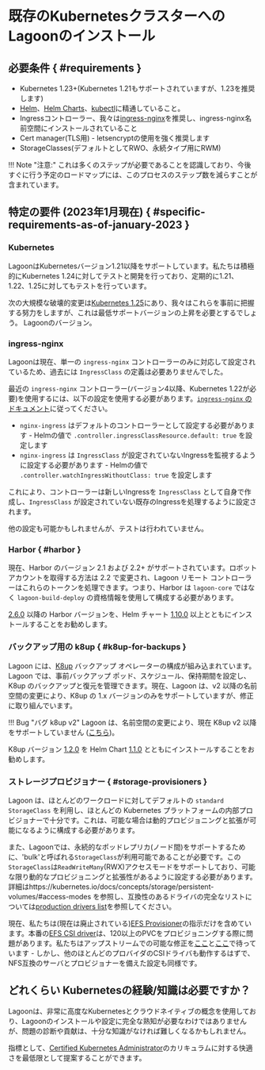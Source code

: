 # 既存のKubernetesクラスターへのLagoonのインストール

## 必要条件 { #requirements }

* Kubernetes 1.23+(Kubernetes 1.21もサポートされていますが、1.23を推奨します)
* [Helm](https://helm.sh)、[Helm Charts](https://helm.sh/docs/topics/charts/#helm)、[kubectl](https://kubernetes.io/docs/tasks/tools/)に精通していること。
* Ingressコントローラー、我々は[ingress-nginx](https://github.com/kubernetes/ingress-nginx)を推奨し、ingress-nginx名前空間にインストールされていること
* Cert manager(TLS用) - letsencryptの使用を強く推奨します
* StorageClasses(デフォルトとしてRWO、永続タイプ用にRWM)

!!! Note "注意:"
    これは多くのステップが必要であることを認識しており、今後すぐに行う予定のロードマップには、このプロセスのステップ数を減らすことが含まれています。

## 特定の要件 (2023年1月現在) { #specific-requirements-as-of-january-2023 }

### Kubernetes

LagoonはKubernetesバージョン1.21以降をサポートしています。私たちは積極的にKubernetes 1.24に対してテストと開発を行っており、定期的に1.21、1.22、1.25に対してもテストを行っています。

次の大規模な破壊的変更は[Kubernetes 1.25](https://kubernetes.io/docs/reference/using-api/deprecation-guide/#v1-25)にあり、我々はこれらを事前に把握する努力をしますが、これは最低サポートバージョンの上昇を必要とするでしょう。 Lagoonのバージョン。

### ingress-nginx

Lagoonは現在、単一の `ingress-nginx` コントローラーのみに対応して設定されているため、過去には `IngressClass` の定義は必要ありませんでした。

最近の `ingress-nginx` コントローラー(バージョン4以降、Kubernetes 1.22が必要)を使用するには、以下の設定を使用する必要があります。[`ingress-nginx` のドキュメント](https://kubernetes.github.io/ingress-nginx/#what-is-an-ingressclass-and-why-is-it-important-for-users-of-ingress-nginx-controller-now)に従ってください。

* `nginx-ingress` はデフォルトのコントローラーとして設定する必要があります - Helmの値で `.controller.ingressClassResource.default: true` を設定します
* `nginx-ingress` は `IngressClass` が設定されていないIngressを監視するように設定する必要があります - Helmの値で `.controller.watchIngressWithoutClass: true` を設定します

これにより、コントローラーは新しいIngressを `IngressClass` として自身で作成し、`IngressClass` が設定されていない既存のIngressを処理するように設定されます。

他の設定も可能かもしれませんが、テストは行われていません。

### Harbor { #harbor }

現在、Harbor のバージョン 2.1 および 2.2+ がサポートされています。ロボット アカウントを取得する方法は 2.2 で変更され、Lagoon リモート コントローラーはこれらのトークンを処理できます。つまり、Harbor は `lagoon-core` ではなく `lagoon-build-deploy` の資格情報を使用して構成する必要があります。

[2.6.0](https://github.com/goharbor/harbor/releases/tag/v2.6.0) 以降の Harbor バージョンを、Helm チャート [1.10.0](https://github.com/goharbor/harbor-helm/releases/tag/v1.10.0) 以上とともにインストールすることをお勧めします。

### バックアップ用の k8up { #k8up-for-backups }

Lagoon には、[K8up](https://docs.k8up.io/k8up/1.2/index.html) バックアップ オペレーターの構成が組み込まれています。 Lagoon では、事前バックアップ ポッド、スケジュール、保持期間を設定し、K8up のバックアップと復元を管理できます。現在、Lagoon は、v2 以降の名前空間の変更により、K8up の 1.x バージョンのみをサポートしていますが、修正に取り組んでいます。

!!! Bug "バグ k8up v2"
    Lagoon は、名前空間の変更により、現在 K8up v2 以降をサポートしていません ([こちら](https://github.com/uselagoon/build-deploy-tool/issues/121))。

K8up バージョン [1.2.0](https://github.com/k8up-io/k8up/releases/tag/v1.2.0) を Helm Chart [1.1.0](https://github.com/appuio/charts/releases/tag/k8up-1.1.0) とともにインストールすることをお勧めします。





### ストレージプロビジョナー { #storage-provisioners }

Lagoon は、ほとんどのワークロードに対してデフォルトの `standard` `StorageClass` を利用し、ほとんどの Kubernetes プラットフォームの内部プロビジョナーで十分です。これは、可能な場合は動的プロビジョニングと拡張が可能になるように構成する必要があります。

また、Lagoonでは、永続的なポッドレプリカ(ノード間)をサポートするために、'bulk'と呼ばれる`StorageClass`が利用可能であることが必要です。この`StorageClass`は`ReadWriteMany`(RWX)アクセスモードをサポートしており、可能な限り動的なプロビジョニングと拡張性があるように設定する必要があります。詳細はhttps://kubernetes.io/docs/concepts/storage/persistent-volumes/#access-modes を参照し、互換性のあるドライバの完全なリストについては[production drivers list](https://kubernetes-csi.github.io/docs/drivers.html)を参照してください。

現在、私たちは(現在は廃止されている)[EFS Provisioner](./efs-provisioner.md)の指示だけを含めています。本番の[EFS CSI driver](https://github.com/kubernetes-sigs/aws-efs-csi-driver)は、120以上のPVCをプロビジョニングする際に問題があります。私たちはアップストリームでの可能な修正を[ここ](https://github.com/kubernetes-sigs/aws-efs-csi-driver/pull/761)と[ここ](https://github.com/kubernetes-sigs/aws-efs-csi-driver/pull/732)で待っています - しかし、他のほとんどのプロバイダのCSIドライバも動作するはずで、NFS互換のサーバとプロビジョナーを備えた設定も同様です。

## どれくらい Kubernetesの経験/知識は必要ですか？

Lagoonは、非常に高度なKubernetesとクラウドネイティブの概念を使用しており、Lagoonのインストールや設定に完全な熟知が必要なわけではありませんが、問題の診断や貢献は、十分な知識がなければ難しくなるかもしれません。

指標として、[Certified Kubernetes Administrator](https://www.cncf.io/certification/cka/)のカリキュラムに対する快適さを最低限として提案することができます。
